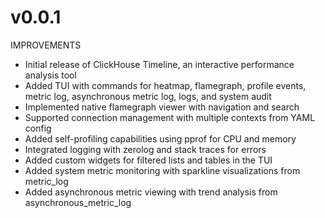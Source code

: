 # v0.0.1
IMPROVEMENTS
- Initial release of ClickHouse Timeline, an interactive performance analysis tool
- Added TUI with commands for heatmap, flamegraph, profile events, metric log, asynchronous metric log, logs, and system audit
- Implemented native flamegraph viewer with navigation and search
- Supported connection management with multiple contexts from YAML config
- Added self-profiling capabilities using pprof for CPU and memory
- Integrated logging with zerolog and stack traces for errors
- Added custom widgets for filtered lists and tables in the TUI
- Added system metric monitoring with sparkline visualizations from metric_log
- Added asynchronous metric viewing with trend analysis from asynchronous_metric_log
